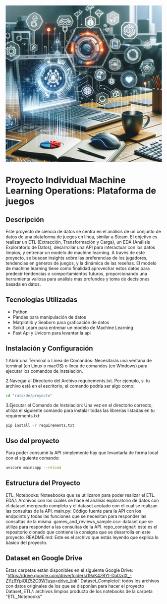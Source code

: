 ![Data Science and Gaming](https://github.com/nicoMusante/API_Steam/blob/main/ETL_MachineLearning.png?raw=true)

# Proyecto Individual Machine Learning Operations: Plataforma de juegos

## Descripción
Este proyecto de ciencia de datos se centra en el análisis de un conjunto de datos de una plataforma de juegos en línea, similar a Steam. El objetivo es realizar un ETL (Extracción, Transformación y Carga), un EDA (Análisis Exploratorio de Datos), desarrollar una API para interactuar con los datos limpios, y entrenar un modelo de machine learning. A través de este proyecto, se buscan insights sobre las preferencias de los jugadores, tendencias en géneros de juegos, y la dinámica de las reseñas. El modelo de machine learning tiene como finalidad aprovechar estos datos para predecir tendencias o comportamientos futuros, proporcionando una herramienta valiosa para análisis más profundos y toma de decisiones basada en datos.

## Tecnologías Utilizadas
- Python
- Pandas para manipulación de datos
- Matplotlib y Seaborn para graficación de datos
- Scikit Learn para entrenar un modelo de Machine Learning
- Fast Api y Uvicorn para levantar la api

## Instalación y Configuración

1.Abrir una Terminal o Línea de Comandos: Necesitarás una ventana de terminal (en Linux o macOS) o línea de comandos (en Windows) para ejecutar los comandos de instalación.

2.Navegar al Directorio del Archivo requirements.txt. Por ejemplo, si tu archivo está en el escritorio, el comando podría ser algo como:
```bash
cd "ruta/de/proyecto"
``` 

3.Ejecutar el Comando de Instalación: Una vez en el directorio correcto, utiliza el siguiente comando para instalar todas las librerías listadas en tu requirements.txt:
```bash
pip install -r requirements.txt 
```

## Uso del proyecto

Para poder consumir la API simplemente hay que levantarla de forma local con el siguiente comando: 
```bash
uvicorn main:app --reload
```

## Estructura del Proyecto

ETL_Notebooks: Noteebooks que se utilizaron para poder realizar el ETL.
EDA/: Archivos con los cuales se hace el analisis exploratorio de datos con el dataset mergeado completo y el dataset acotado con el cual se realizan las consultas de la API.
main.py: Código fuente para la API con los endpoints y todas las funciones que se necesitan para responder las consultas de la misma.
games_and_reviews_sample.csv: dataset que se utiliza para responder a las consultas de la API.
repo_consigna/: este es el repositorio clonado que contiene la consigna que se desarrolla en este proyecto. 
README.md: Este es el archivo que estás leyendo que explica lo básico del proyecto.

## Dataset en Google Drive  

Estas carpetas están disponibles en el siguiente Google Drive: 
"https://drive.google.com/drive/folders/19aK4zBYt-Da0zdX_-ZYz9YpiOIZ52C9W?usp=drive_link"
Dataset_Completo/: todos los archivos con datos originales de los que se disponían para hacer el proyecto
Dataset_ETL/: archivos limpios producto de los notebooks de la carpeta "ETL_Notebooks"
